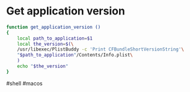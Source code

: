 # Get application version

```sh
function get_application_version ()
{
    local path_to_application=$1
    local the_version=$(\
    /usr/libexec/PlistBuddy -c 'Print CFBundleShortVersionString'\
    "$path_to_application"/Contents/Info.plist\
    )
    echo "$the_version"
}
```

#shell #macos
